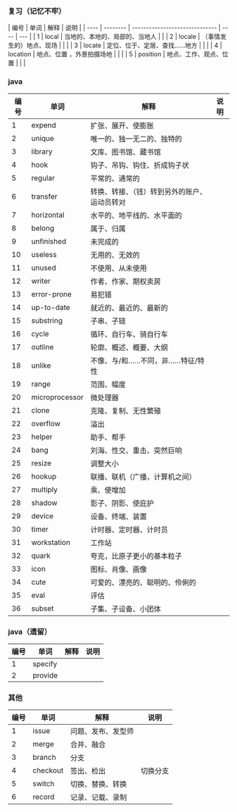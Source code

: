 ### 复习（记忆不牢）

| 编号 | 单词     | 解释                           | 说明 |
| ---- | -------- | ------------------------------ | ---- | --- |
| 1    | local    | 当地的、本地的、局部的、当地人 |      |
| 2    | locale   | （事情发生的）地点、现场       |      |     |
| 3    | locate   | 定位、位于、定居、查找……地方   |      |     |
| 4    | location | 地点、位置 ，外景拍摄场地      |      |     |
| 5    | position | 地点、工作、观点、位置         |      |     |

### java

| 编号 | 单词           | 解释                                         | 说明 |
| ---- | -------------- | -------------------------------------------- | ---- |
| 1    | expend         | 扩张、展开、使膨胀                           |      |
| 2    | unique         | 唯一的、独一无二的、独特的                   |      |
| 3    | library        | 文库、图书馆、藏书馆                         |      |
| 4    | hook           | 钩子、吊钩、钩住、折成钩子状                 |      |
| 5    | regular        | 平常的、通常的                               |      |
| 6    | transfer       | 转换、转接、（钱）转到另外的账户、运动员转对 |      |
| 7    | horizontal     | 水平的、地平线的、水平面的                   |      |
| 8    | belong         | 属于、归属                                   |      |
| 9    | unfinished     | 未完成的                                     |      |
| 10   | useless        | 无用的、无效的                               |      |
| 11   | unused         | 不使用、从未使用                             |      |
| 12   | writer         | 作者、作家、期权卖房                         |      |
| 13   | error-prone    | 易犯错                                       |      |
| 14   | up-to-date     | 就近的、最近的、最新的                       |      |
| 15   | substring      | 子串、子链                                   |      |
| 16   | cycle          | 循环、自行车、骑自行车                       |      |
| 17   | outline        | 轮廓、概述、概要、大纲                       |      |
| 18   | unlike         | 不像、与/和……不同，非……特征/特性             |      |
| 19   | range          | 范围、幅度                                   |      |
| 20   | microprocessor | 微处理器                                     |      |
| 21   | clone          | 克隆、复制、无性繁殖                         |      |
| 22   | overflow       | 溢出                                         |      |
| 23   | helper         | 助手、帮手                                   |      |
| 24   | bang           | 刘海、性交、重击、突然巨响                   |      |
| 25   | resize         | 调整大小                                     |      |
| 26   | hookup         | 联播、联机（广播，计算机之间）               |      |
| 27   | multiply       | 乘、使增加                                   |      |
| 28   | shadow         | 影子、阴影、使庇护                           |      |
| 29   | device         | 设备、终端、装置                             |      |
| 30   | timer          | 计时器、定时器、计时员                       |      |
| 31   | workstation    | 工作站                                       |      |
| 32   | quark          | 夸克，比原子更小的基本粒子                   |      |
| 33   | icon           | 图标、肖像、画像                             |      |
| 34   | cute           | 可爱的、漂亮的、聪明的、伶俐的               |      |
| 35   | eval           | 评估                                         |      |
| 36   | subset         | 子集、子设备、小团体                         |      |

### java（遗留）

| 编号 | 单词    | 解释 | 说明 |
| ---- | ------- | ---- | ---- |
| 1    | specify |      |      |
| 2    | provide |      |      |

### 其他

| 编号 | 单词     | 解释               | 说明     |
| ---- | -------- | ------------------ | -------- |
| 1    | issue    | 问题、发布、发型师 |          |
| 2    | merge    | 合并、融合         |          |
| 3    | branch   | 分支               |          |
| 4    | checkout | 签出、检出         | 切换分支 |
| 5    | switch   | 切换、替换、转换   |          |
| 6    | record   | 记录、记载、录制   |          |

